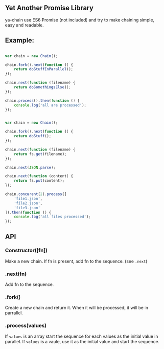 

Yet Another Promise Library
---------------------------

ya-chain use ES6 Promise (not included) and try to make chaining simple, easy and readable.

## Example:

```javascript

var chain = new Chain();

chain.fork().next(function () {
    return doStuffInParallel();
});

chain.next(function (filename) {
    return doSomethingsElse();
});

chain.process().then(function () {
    console.log('all are processed');
});

```


```javascript

var chain = new Chain();

chain.fork().next(function () {
    return doStuff();
});

chain.next(function (filename) {
    return fs.get(filename);
});

chain.next(JSON.parse);

chain.next(function (content) {
    return fs.put(content);
});

chain.concurent(2).process([
    'file1.json',
    'file2.json',
    'file3.json'
]).then(function () {
    console.log('all files processed');
});

```


## API

### Constructor([fn])

Make a new chain. If fn is present, add fn to the sequence. (see `.next`)

### .next(fn)

Add fn to the sequence.

### .fork()

Create a new chain and return it. When it will be processed, it will be in parrallel.

### .process(values)

If `values` is an array start the sequence for each values as the initial value in parallel.
If `values` is a vaule, use it as the initial value and start the sequence.